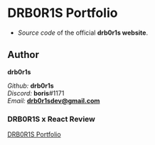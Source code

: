 # DRB0R1S Portfolio

- *Source code* of the official **drb0r1s website**.

## Author

**drb0r1s**

*Github:* **drb0r1s**<br>
*Discord:* **boris**#1171<br>
*Email:* **drb0r1sdev@gmail.com**

### DRB0R1S x React Review

[DRB0R1S Portfolio](https://boris.ml/)
